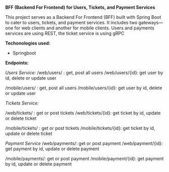 
**BFF (Backend For Frontend) for Users, Tickets, and Payment Services**

This project serves as a Backend For Frontend (BFF) built with Spring Boot to cater to users, tickets, and payment services. It includes two gateways—one for web clients and another for mobile clients. Users and payments services are using REST, the ticket service is using gRPC

**Techonologies used:**

- Springboot

**Endpoints:**

_Users Service:_
/web/users/ : get, post all users
/web/users/{id}: get user by id, delete or update user

/mobile/users/ : get, post all users
/mobile/users/{id}: get user by id, delete or update user


_Tickets Service:_

/web/tickets/ : get or post tickets
/web/tickets/{id}: get ticket by id, update or delete ticket

/mobile/tickets/ : get or post tickets
/mobile/tickets/{id}: get ticket by id, update or delete ticket

_Payment Service_
/web/payments/: get or post payment
/web/payment/{id}: get payment by id, update or delete payment

/mobile/payments/: get or post payment
/mobile/payment/{id}: get payment by id, update or delete payment
